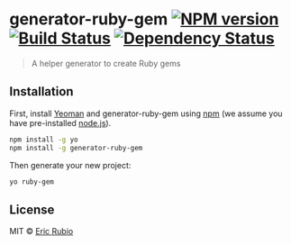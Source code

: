 # generator-ruby-gem [![NPM version][npm-image]][npm-url] [![Build Status][travis-image]][travis-url] [![Dependency Status][daviddm-image]][daviddm-url]
> A helper generator to create Ruby gems

## Installation

First, install [Yeoman](http://yeoman.io) and generator-ruby-gem using [npm](https://www.npmjs.com/) (we assume you have pre-installed [node.js](https://nodejs.org/)).

```bash
npm install -g yo
npm install -g generator-ruby-gem
```

Then generate your new project:

```bash
yo ruby-gem
```

## License

MIT © [Eric Rubio]()


[npm-image]: https://badge.fury.io/js/generator-ruby-gem.svg
[npm-url]: https://npmjs.org/package/generator-ruby-gem
[travis-image]: https://travis-ci.org/penmanglewood/generator-ruby-gem.svg?branch=master
[travis-url]: https://travis-ci.org/penmanglewood/generator-ruby-gem
[daviddm-image]: https://david-dm.org/penmanglewood/generator-ruby-gem.svg?theme=shields.io
[daviddm-url]: https://david-dm.org/penmanglewood/generator-ruby-gem
